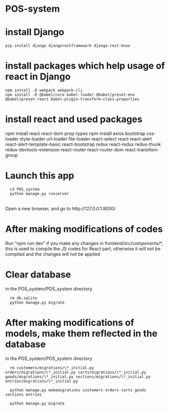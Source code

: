 # POS-system
# install Django 
```
pip install django djangorestframework django-rest-knox
```
# install packages which help usage of react in Django
```
npm install -D webpack webpack-cli 
npm install -D @babel/core babel-loader @babel/preset-env @babel/preset-react babel-plugin-transform-class-properties
```

# install react and used packages
npm install react react-dom prop-types
npm install axios bootstrap css-loader style-loader url-loader file-loader react-select react react-alert react-alert-template-basic react-bootstrap redux react-redux redux-thunk redux-devtools-extension react-router react-router-dom react-transition-group 


# Launch this app

```
  cd POS_system
  python manage.py runserver 
```
<br>
Open a new browser, and go to http://127.0.0.1:8000/ 



# After making modifications of codes
Run "npm run dev” if you make any changes in frontend/src/components/*, this is used to compile the JS codes for React part, otherwise it will not be compiled and the changes will not be applied

# Clear database
in the POS_system/POS_system directory

```
  rm db.sqlite
  python manage.py migrate
```

# After making modifications of models, make them reflected in the database
in the POS_system/POS_system directory 
```
  rm customers/migrations/\*_initial.py orders/migrations/\*_initial.py carts/migrations/\*_initial.py goods/migrations/\*_initial.py sections/migrations/\*_initial.py entries/migrations/\*_initial.py

  python manage.py makemigrations customers orders carts goods sections entries

  python manage.py migrate
```
